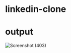 # linkedin-clone


# output




![Screenshot (403)](https://user-images.githubusercontent.com/75328802/222884974-8257c724-0a0c-4ce6-bb4d-932f993ba152.png)
